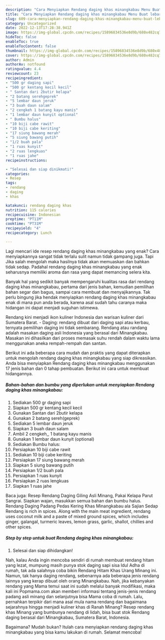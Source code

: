 ```yaml
---
description: "Cara Menyiapkan Rendang daging khas minangkabau Menu Buat lebaran"
title: "Cara Menyiapkan Rendang daging khas minangkabau Menu Buat lebaran"
slug: 609-cara-menyiapkan-rendang-daging-khas-minangkabau-menu-buat-lebaran
category: Uncategorized
date: 2022-12-13T17:28:38.941Z
image: https://img-global.cpcdn.com/recipes/15896834536e8d9b/680x482cq70/rendang-daging-khas-minangkabau-foto-resep-utama.jpg
hideToc: false
enableToc: true
enableTocContent: false
thumbnail: https://img-global.cpcdn.com/recipes/15896834536e8d9b/680x482cq70/rendang-daging-khas-minangkabau-foto-resep-utama.jpg
cover: https://img-global.cpcdn.com/recipes/15896834536e8d9b/680x482cq70/rendang-daging-khas-minangkabau-foto-resep-utama.jpg
author: Admin
authorAv: notfound
ratingvalue: 4.4
reviewcount: 23
recipeingredient:
- "500 gr daging sapi"
- "500 gr kentang kecil kecil"
- " Santan dari 2butir kelapa"
- "2 batang serehgeprek"
- "5 lembar daun jeruk"
- "3 buah daun salam"
- "2 cengkeh 1 batang kayu manis"
- "1 lembar daun kunyit optional"
- " Bumbu halus"
- "10 biji cabe rawit"
- "10 biji cabe keriting"
- "17 siung bawang merah"
- "5 siung bawang putih"
- "1/2 buah pala"
- "1 ruas kunyit"
- "2 ruas lengkuas"
- "1 ruas jahe"
recipeinstructions:

- "Selesai dan siap dinikmati!"
categories:
- Resep
tags:
- rendang
- daging
- khas

katakunci: rendang daging khas 
nutrition: 115 calories
recipecuisine: Indonesian
preptime: "PT11M"
cooktime: "PT31M"
recipeyield: "4"
recipecategory: Lunch

---
```



Lagi mencari ide resep rendang daging khas minangkabau yang enak? Cara menyiapkannya sangat tidak terlalu sulit namun tidak gampang juga. Tapi Jika salah mengolah maka hasilnya tidak akan memuaskan dan bahkan tidak sedap. Padahal rendang daging khas minangkabau yang enak seharusnya memiliki aroma dan rasa yang dapat memancing selera kita.


Banyak hal yang sedikit banyak mempengaruhi kualitas rasa dari rendang daging khas minangkabau, pertama dari jenis bahan, kemudian pemilihan bahan segar dan bagus, sampai cara membuat dan menyajikannya. Tak perlu bingung jika hendak menyiapkan rendang daging khas minangkabau enak di mana pun anda berada, karena asal sudah tahu caranya maka hidangan ini dapat menjadi suguhan istimewa.

Rendang kini menjadi ikon kuliner Indonesia dan warisan kuliner dari Sumatera Barat. - Daging: rendang dibuat dari daging sapi atau kerbau, ternyata pemilihan daging ini tidak sembarang. Rendang atau randang adalah masakan daging asli Indonesia yang berasal dari Minangkabau. Masakan ini dihasilkan dari proses memasak suhu rendah dalam waktu lama menggunakan aneka rempah-rempah dan santan.


Berikut ini ada beberapa cara mudah dan praktis yang dapat diterapkan untuk mengolah rendang daging khas minangkabau yang siap dikreasikan. Anda bisa menyiapkan Rendang daging khas minangkabau menggunakan 17 jenis bahan dan 0 tahap pembuatan. Berikut ini cara untuk membuat hidangannya.

<!--inarticleads1-->

##### Bahan-bahan dan bumbu yang diperlukan untuk menyiapkan Rendang daging khas minangkabau:

1. Sediakan 500 gr daging sapi
1. Siapkan 500 gr kentang kecil kecil
1. Gunakan  Santan dari 2butir kelapa
1. Gunakan 2 batang sereh(geprek)
1. Sediakan 5 lembar daun jeruk
1. Siapkan 3 buah daun salam
1. Ambil 2 cengkeh,, 1 batang kayu manis
1. Gunakan 1 lembar daun kunyit (optional)
1. Sediakan  Bumbu halus:
1. Persiapkan 10 biji cabe rawit
1. Sediakan 10 biji cabe keriting
1. Persiapkan 17 siung bawang merah
1. Siapkan 5 siung bawang putih
1. Persiapkan 1/2 buah pala
1. Persiapkan 1 ruas kunyit
1. Persiapkan 2 ruas lengkuas
1. Siapkan 1 ruas jahe


Baca juga: Resep Rendang Daging Giling Asli Minang, Pakai Kelapa Parut Sangrai. Siapkan wajan, masukkan semua bahan dan bumbu halus. Rendang Daging Padang Pedas Kering Khas Minangkabau ala Sajian Sedap Rendang is rich in spices. Along with the main meat ingredient, rendang uses coconut milk and a paste of mixed ground spices, which includes ginger, galangal, turmeric leaves, lemon grass, garlic, shallot, chillies and other spices. 

<!--inarticleads2-->

##### Step by step untuk buat Rendang daging khas minangkabau:


1. Selesai dan siap dihidangkan!

Nah, kalau Anda ingin mencoba sendiri di rumah membuat rendang hitam yang lezat, mumpung masih punya stok daging sapi sisa Idul Adha di rumah, tak ada salahnya coba bikin Rendang Hitam Khas Urang Minang ini. Namun, tak hanya daging rendang, sebenarnya ada beberapa jenis rendang lainnya yang kerap dibuat oleh orang Minangkabau. Nah, jika kebanyakan rendang yang Mama temui saat ini sudah melalui banyak modifikasi, maka kali ini Popmama.com akan memberi informasi tentang jenis-jenis rendang padang asli minang dan selanjutnya bisa Mama coba di rumah. Lalu, pernahkan terpikir dari mana asal mula nama rendang dan bagaimana sejarahnya hingga menjadi kuliner khas di Ranah Minang? Resep rendang khas Minang yang bumbunya nendang di lidah, bisa buat stok Rendang daging berasal dari Minangkabau, Sumatera Barat, Indonesia. 

Bagaimana? Mudah bukan? Itulah cara menyiapkan rendang daging khas minangkabau yang bisa kamu lakukan di rumah. Selamat mencoba!
